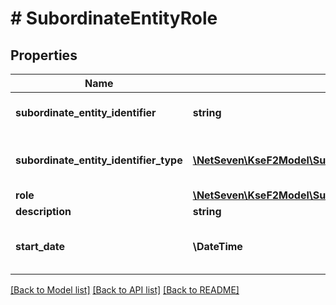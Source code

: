 # # SubordinateEntityRole

## Properties

Name | Type | Description | Notes
------------ | ------------- | ------------- | -------------
**subordinate_entity_identifier** | **string** | Identyfikator podmiotu podrzędnego. | [optional]
**subordinate_entity_identifier_type** | [**\NetSeven\KseF2Model\SubordinateRoleSubordinateEntityIdentifierType**](SubordinateRoleSubordinateEntityIdentifierType.md) | Typ identyfikatora podmiotu podrzędnego. | [optional]
**role** | [**\NetSeven\KseF2Model\SubordinateEntityRoleType**](SubordinateEntityRoleType.md) | Powiązanie. | [optional]
**description** | **string** | Opis. | [optional]
**start_date** | **\DateTime** | Data rozpoczęcia obowiązywania powiązania. | [optional]

[[Back to Model list]](../../README.md#models) [[Back to API list]](../../README.md#endpoints) [[Back to README]](../../README.md)
